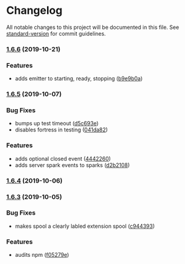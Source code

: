 # Changelog

All notable changes to this project will be documented in this file. See [standard-version](https://github.com/conventional-changelog/standard-version) for commit guidelines.

### [1.6.6](https://github.com/fabrix-app/spool-realtime/compare/v1.6.5...v1.6.6) (2019-10-21)


### Features

* adds emitter to starting, ready, stopping ([b9e9b0a](https://github.com/fabrix-app/spool-realtime/commit/b9e9b0a))

### [1.6.5](https://github.com/fabrix-app/spool-realtime/compare/v1.6.4...v1.6.5) (2019-10-07)


### Bug Fixes

* bumps up test timeout ([d5c693e](https://github.com/fabrix-app/spool-realtime/commit/d5c693e))
* disables fortress in testing ([041da82](https://github.com/fabrix-app/spool-realtime/commit/041da82))


### Features

* adds optional closed event ([4442260](https://github.com/fabrix-app/spool-realtime/commit/4442260))
* adds server spark events to sparks ([d2b2108](https://github.com/fabrix-app/spool-realtime/commit/d2b2108))

### [1.6.4](https://github.com/fabrix-app/spool-realtime/compare/v1.6.3...v1.6.4) (2019-10-06)

### [1.6.3](https://github.com/fabrix-app/spool-realtime/compare/v1.6.2...v1.6.3) (2019-10-05)


### Bug Fixes

* makes spool a clearly labled extension spool ([c944393](https://github.com/fabrix-app/spool-realtime/commit/c944393))


### Features

* audits npm ([f05279e](https://github.com/fabrix-app/spool-realtime/commit/f05279e))
